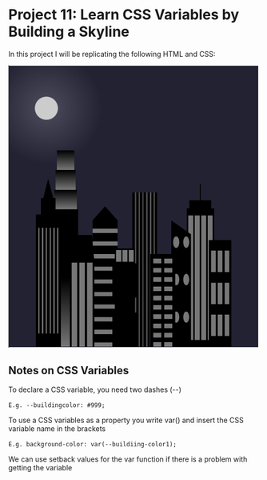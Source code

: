 # Project 11: Learn CSS Variables by Building a Skyline
 
 In this project I will be replicating the following HTML and CSS:

 <img src="Screenshot.PNG" width="500px">

 ## Notes on CSS Variables

 To declare a CSS variable, you need two dashes (--)

    E.g. --buildingcolor: #999;

To use a CSS variables as a property you write var() and insert the CSS variable name in the brackets

    E.g. background-color: var(--buildiing-color1);

We can use setback values for the var function if there is a problem with getting the variable